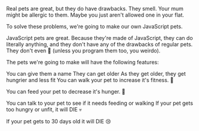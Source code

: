 Real pets are great, but they do have drawbacks. They smell. Your mum might be allergic to them. Maybe you just aren't allowed one in your flat.

To solve these problems, we're going to make our own JavaScript pets.

JavaScript pets are great. Because they're made of JavaScript, they can do literally anything, and they don't have any of the drawbacks of regular pets. They don't even 💩 (unless you program them too, you weirdo).

The pets we're going to make will have the following features:


You can give them a name
They can get older
As they get older, they get hungrier and less fit
You can walk your pet to increase it's fitness. 🏃

You can feed your pet to decrease it's hunger. 🍕

You can talk to your pet to see if it needs feeding or walking
If your pet gets too hungry or unfit, it will DIE 💀

If your pet gets to 30 days old it will DIE 😢